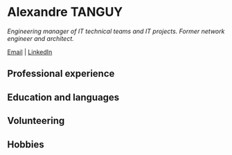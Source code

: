 # Alexandre TANGUY
*Engineering manager of IT technical teams and IT projects. Former network engineer and architect.*

[Email](alexandre@tanguy.pro) | [LinkedIn](https://www.linkedin.com/in/alexandretanguy/)


## Professional experience


## Education and languages


## Volunteering


## Hobbies